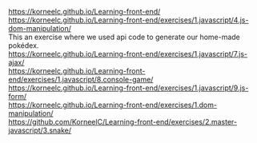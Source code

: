  https://korneelc.github.io/Learning-front-end/ <br>
 https://korneelc.github.io/Learning-front-end/exercises/1.javascript/4.js-dom-manipulation/ <br>
 This an exercise where we used api code to generate our home-made pokédex. <br>
 https://korneelc.github.io/Learning-front-end/exercises/1.javascript/7.js-ajax/ <br>
 https://korneelc.github.io/Learning-front-end/exercises/1.javascript/8.console-game/ <br>
 https://korneelc.github.io/Learning-front-end/exercises/1.javascript/9.js-form/ <br>
 https://korneelc.github.io/Learning-front-end/exercises/1.dom-manipulation/ <br>
 https://github.com/KorneelC/Learning-front-end/exercises/2.master-javascript/3.snake/ <br>
